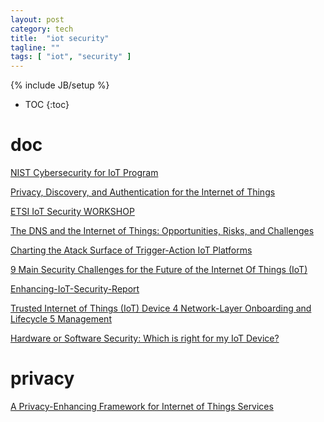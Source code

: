 ```yaml
---
layout: post
category: tech
title:  "iot security"
tagline: ""
tags: [ "iot", "security" ] 
---
```

{% include JB/setup %}

* TOC
{:toc}

# doc

[NIST Cybersecurity for IoT Program](https://www.nist.gov/programs-projects/nist-cybersecurity-iot-program)

[Privacy, Discovery, and Authentication for the Internet of Things](https://arxiv.org/abs/1604.06959)

[ETSI IoT Security WORKSHOP](https://docbox.etsi.org/Workshop/2016/201606_SECURITYWS/S03_RISKSFROMTRANSPORTDOMAIN/RENAULT_LONC.pdf)

[The DNS and the Internet of Things: Opportunities, Risks, and Challenges](https://www.icann.org/en/system/files/files/sac-105-en.pdf)

[Charting the Atack Surface of Trigger-Action IoT Platforms](https://adambates.org/documents/Wang_Ccs19.pdf)

[9 Main Security Challenges for the Future of the Internet Of Things (IoT)](https://readwrite.com/2019/09/05/9-main-security-challenges-for-the-future-of-the-internet-of-things-iot/)

[Enhancing-IoT-Security-Report](https://www.internetsociety.org/wp-content/uploads/2019/05/Enhancing-IoT-Security-Report-2019_EN.pdf)

[Trusted Internet of Things (IoT) Device 4 Network-Layer Onboarding and Lifecycle 5 Management](https://nvlpubs.nist.gov/nistpubs/CSWP/NIST.CSWP.09082020-draft.pdf)

[Hardware or Software Security: Which is right for my IoT Device?](https://www.iotcentral.io/blog/hardware-or-software-security-which-is-right-for-my-iot-device)

# privacy

[A Privacy-Enhancing Framework for Internet of Things Services](https://eprint.iacr.org/2019/1471.pdf)

